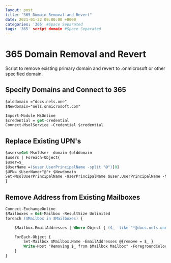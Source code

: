 ```yaml
---
layout: post
title: "365 Domain Removal and Revert"
date: 2021-01-22 09:00:00 +0000
categories: '365' #Space Separated
tags: '365' script domain #Space Separated
---
```


# 365 Domain Removal and Revert

Script to remove existing primary domain and revert to .onmicrosoft or other specified domain.

## Specify Domains and Connect to 365

```ps
$olddomain ="docs.nels.one"
$Newdomain="nels.onmicrosoft.com"

Import-Module MsOnline
$credential = get-credential
Connect-MsolService -Credential $credential
```
## Replace Existing UPN's

```ps
$users=Get-MsolUser -domain $olddomain
$users | Foreach-Object{ 
$user=$_
$UserName =($user.UserPrincipalName -split "@")[0]
$UPN= $UserName+"@"+ $Newdomain 
Set-MsolUserPrincipalName -UserPrincipalName $user.UserPrincipalName -NewUserPrincipalName $UPN
}
```
## Remove Address from Existing Mailboxes

```ps
Connect-ExchangeOnline
$Mailboxes = Get-Mailbox -ResultSize Unlimited
foreach ($Mailbox in $Mailboxes) {

    $Mailbox.EmailAddresses | Where-Object { ($_ -like "*@docs.nels.one") } | 

    ForEach-Object {
        Set-Mailbox $Mailbox.Name -EmailAddresses @{remove = $_ }
        Write-Host "Removing $_ from $Mailbox Mailbox" -ForegroundColor Green
    }
}
```